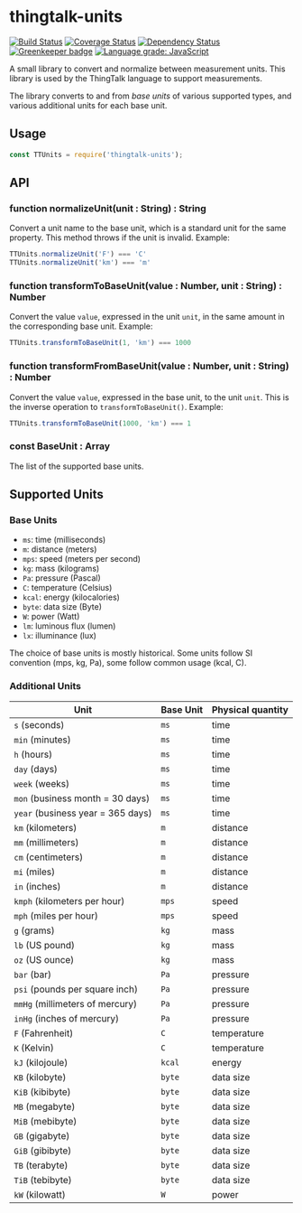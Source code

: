 # thingtalk-units

[![Build Status](https://travis-ci.com/stanford-oval/thingtalk-units.svg?branch=master)](https://travis-ci.org/stanford-oval/thingtalk-units) [![Coverage Status](https://coveralls.io/repos/github/stanford-oval/thingtalk-units/badge.svg?branch=master)](https://coveralls.io/github/stanford-oval/thingtalk-units?branch=master) [![Dependency Status](https://david-dm.org/stanford-oval/thingtalk-units/status.svg)](https://david-dm.org/stanford-oval/thingtalk-units) [![Greenkeeper badge](https://badges.greenkeeper.io/stanford-oval/thingtalk-units.svg)](https://greenkeeper.io/) [![Language grade: JavaScript](https://img.shields.io/lgtm/grade/javascript/g/stanford-oval/thingtalk-units.svg?logo=lgtm&logoWidth=18)](https://lgtm.com/projects/g/stanford-oval/thingtalk-units/context:javascript)

A small library to convert and normalize between measurement units. This library
is used by the ThingTalk language to support measurements.

The library converts to and from _base units_ of various supported types, and various
additional units for each base unit.

## Usage

```javascript
const TTUnits = require('thingtalk-units');
```

## API

### function normalizeUnit(unit : String) : String

Convert a unit name to the base unit, which is a standard unit for the same property.
This method throws if the unit is invalid.
Example:

```javascript
TTUnits.normalizeUnit('F') === 'C'
TTUnits.normalizeUnit('km') === 'm'
```

### function transformToBaseUnit(value : Number, unit : String) : Number

Convert the value `value`, expressed in the unit `unit`, in the same amount in the corresponding
base unit.
Example:

```javascript
TTUnits.transformToBaseUnit(1, 'km') === 1000
```

### function transformFromBaseUnit(value : Number, unit : String) : Number

Convert the value `value`, expressed in the base unit, to the unit `unit`.
This is the inverse operation to `transformToBaseUnit()`.
Example:

```javascript
TTUnits.transformToBaseUnit(1000, 'km') === 1
```

### const BaseUnit : Array<string>

The list of the supported base units.

## Supported Units

### Base Units

* `ms`: time (milliseconds)
* `m`: distance (meters)
* `mps`: speed (meters per second)
* `kg`: mass (kilograms)
* `Pa`: pressure (Pascal)
* `C`: temperature (Celsius)
* `kcal`: energy (kilocalories)
* `byte`: data size (Byte)
* `W`: power (Watt)
* `lm`: luminous flux (lumen)
* `lx`: illuminance (lux)

The choice of base units is mostly historical. Some units follow SI convention (mps, kg, Pa),
some follow common usage (kcal, C).

### Additional Units

| Unit                              | Base Unit | Physical quantity |
| --------------------------------- | --------- | ----------------- |
| `s` (seconds)                     | `ms`      | time              |
| `min` (minutes)                   | `ms`      | time              |
| `h` (hours)                       | `ms`      | time              |
| `day` (days)                      | `ms`      | time              |
| `week` (weeks)                    | `ms`      | time              |
| `mon` (business month = 30 days)  | `ms`      | time              |
| `year` (business year = 365 days) | `ms`      | time              |
| `km` (kilometers)                 | `m`       | distance          |
| `mm` (millimeters)                | `m`       | distance          |
| `cm` (centimeters)                | `m`       | distance          |
| `mi` (miles)                      | `m`       | distance          |
| `in` (inches)                     | `m`       | distance          |
| `kmph` (kilometers per hour)      | `mps`     | speed             |
| `mph` (miles per hour)            | `mps`     | speed             |
| `g` (grams)                       | `kg`      | mass              |
| `lb` (US pound)                   | `kg`      | mass              |
| `oz` (US ounce)                   | `kg`      | mass              |
| `bar` (bar)                       | `Pa`      | pressure          |
| `psi` (pounds per square inch)    | `Pa`      | pressure          |
| `mmHg` (millimeters of mercury)   | `Pa`      | pressure          |
| `inHg` (inches of mercury)        | `Pa`      | pressure          |
| `F` (Fahrenheit)                  | `C`       | temperature       |
| `K` (Kelvin)                      | `C`       | temperature       |
| `kJ` (kilojoule)                  | `kcal`    | energy            |
| `KB` (kilobyte)                   | `byte`    | data size         |
| `KiB` (kibibyte)                  | `byte`    | data size         |
| `MB` (megabyte)                   | `byte`    | data size         |
| `MiB` (mebibyte)                  | `byte`    | data size         |
| `GB` (gigabyte)                   | `byte`    | data size         |
| `GiB` (gibibyte)                  | `byte`    | data size         |
| `TB` (terabyte)                   | `byte`    | data size         |
| `TiB` (tebibyte)                  | `byte`    | data size         |
| `kW` (kilowatt)                   | `W`       | power             |
